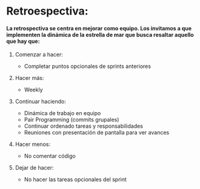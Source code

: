 # Retroespectiva:

#### La retrospectiva se centra en mejorar como equipo. Los invitamos a que implementen la dinámica de la estrella de mar que busca resaltar aquello que hay que:

1. Comenzar a hacer:

    - Completar puntos opcionales de sprints anteriores

2. Hacer más:

    - Weekly

3. Continuar haciendo:

   - Dinámica de trabajo en equipo
   - Pair Programming (commits grupales)
   - Continuar ordenado tareas y responsabilidades
   - Reuniones con presentación de pantalla para ver avances

4. Hacer menos:

   - No comentar código
 
5. Dejar de hacer:

   - No hacer las tareas opcionales del sprint
